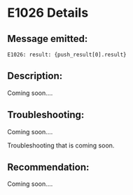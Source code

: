 # E1026 Details

## Message emitted:

`E1026: result: {push_result[0].result}`

## Description:

Coming soon....

## Troubleshooting:

Coming soon....

Troubleshooting that is coming soon.

## Recommendation:

Coming soon....